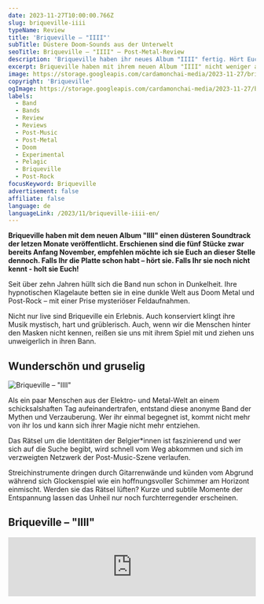 ```yaml
---
date: 2023-11-27T10:00:00.766Z
slug: briqueville-iiii
typeName: Review
title: 'Briqueville – "IIII"'
subTitle: Düstere Doom-Sounds aus der Unterwelt
seoTitle: Briqueville – "IIII" – Post-Metal-Review
description: 'Briqueville haben ihr neues Album "IIII" fertig. Hört Euch jetzt den Soundtrack des Jahres an!'
excerpt: Briqueville haben mit ihrem neuen Album "IIII" nicht weniger als den Soundtrack des Jahres geliefert. Die fünf Stücke sind von schwerer Düsternis und bittersüßer Schönheit. Hört jetzt hier direkt rein und erfahrt möglicherweise das Geheimnis hinter der Band.
image: https://storage.googleapis.com/cardamonchai-media/2023-11-27/briqueville-iiii-png-imagine-181818_494949_1024_768/640.webp
copyright: 'Briqueville'
ogImage: https://storage.googleapis.com/cardamonchai-media/2023-11-27/briqueville-iiii-og-png-imagine-181818_383839_1200_628/640.webp
labels:
  - Band
  - Bands
  - Review
  - Reviews
  - Post-Music
  - Post-Metal
  - Doom
  - Experimental
  - Pelagic
  - Briqueville
  - Post-Rock
focusKeyword: Briqueville
advertisement: false
affiliate: false
language: de
languageLink: /2023/11/briqueville-iiii-en/
---
```


**Briqueville haben mit dem neuen Album "IIII" einen düsteren Soundtrack der letzen Monate veröffentlicht. Erschienen sind die fünf Stücke zwar bereits Anfang November, empfehlen möchte ich sie Euch an dieser Stelle dennoch. Falls Ihr die Platte schon habt – hört sie. Falls Ihr sie noch nicht kennt - holt sie Euch!**

Seit über zehn Jahren hüllt sich die Band nun schon in Dunkelheit. Ihre hypnotischen Klagelaute betten sie in eine dunkle Welt aus Doom Metal und Post-Rock – mit einer Prise mysteriöser Feldaufnahmen.

Nicht nur live sind Briqueville ein Erlebnis. Auch konserviert klingt ihre Musik mystisch, hart und grüblerisch. Auch, wenn wir die Menschen hinter den Masken nicht kennen, reißen sie uns mit ihrem Spiel mit und ziehen uns unweigerlich in ihren Bann.

## Wunderschön und gruselig

![Briqueville – "IIII"](https://storage.googleapis.com/cardamonchai-media/2023-11-27/briqueville-iiii-review-jpg-imagine-989898_838383_800_800/640.webp 'Briqueville – "IIII"')

Als ein paar Menschen aus der Elektro- und Metal-Welt an einem schicksalshaften Tag aufeinandertrafen, entstand diese anonyme Band der Mythen und Verzauberung. Wer ihr einmal begegnet ist, kommt nicht mehr von ihr los und kann sich ihrer Magie nicht mehr entziehen.

Das Rätsel um die Identitäten der Belgier\*innen ist faszinierend und wer sich auf die Suche begibt, wird schnell vom Weg abkommen und sich im verzweigten Netzwerk der Post-Music-Szene verlaufen.

Streichinstrumente dringen durch Gitarrenwände und künden vom Abgrund während sich Glockenspiel wie ein hoffnungsvoller Schimmer am Horizont einmischt. Werden sie das Rätsel lüften? Kurze und subtile Momente der Entspannung lassen das Unheil nur noch furchterregender erscheinen.

## Briqueville – "IIII"

<iframe
  style="border: 0; width: 100%; height: 120px;"
  src="https://bandcamp.com/EmbeddedPlayer/album=3681691251/size=large/bgcol=ffffff/linkcol=5c9b72/tracklist=false/artwork=small/transparent=true/"
  seamless
>
  <a href="https://briqueville.bandcamp.com/album/iiii">
    IIII by B R I Q U E V I L L E
  </a>
</iframe>
